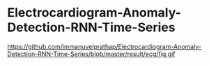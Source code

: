# Electrocardiogram-Anomaly-Detection-RNN-Time-Series
https://github.com/immanuvelprathap/Electrocardiogram-Anomaly-Detection-RNN-Time-Series/blob/master/result/ecg/fig.gif
